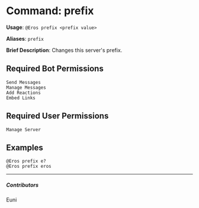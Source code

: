 # Command: prefix


**Usage**: `@Eros prefix <prefix value>`

**Aliases**: `prefix`

**Brief Description**: Changes this server's prefix.



## Required Bot Permissions

```
Send Messages
Manage Messages
Add Reactions
Embed Links
```

## Required User Permissions

```
Manage Server
```

## Examples

```
@Eros prefix e?
@Eros prefix eros
```


---

##### Contributors


Euni
